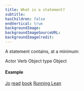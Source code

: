 ```yaml
---
title: What is a statement?
subtitle:
hasChildren: false
endVertical: true
backgroundImage: 
backgroundImageSourceURL:
backgroundImageCredit: 
---
```

A statement contains, at a minimum:

Actor <i class="fa fa-arrow-right"></i> Verb <i class="fa fa-arrow-right"></i> Object type <i class="fa fa-arrow-right"></i> Object

#### Example

<a href="#" title="Who is Jo">Jo</a> <i class="fa fa-arrow-right"></i> <a href="#" title="Definition of the verb: read">read</a> <i class="fa fa-arrow-right"></i> <a href="#" title="Definition of a book">book</a> <i class="fa fa-arrow-right"></i> <a href="https://leanstack.com/running-lean-book" title="More details about the book" target="_blank">Running Lean</a>